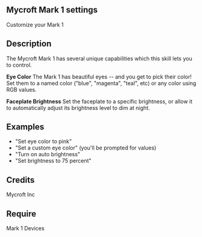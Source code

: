 ## Mycroft Mark 1 settings
Customize your Mark 1

## Description
The Mycroft Mark 1 has several unique capabilities which this skill lets you to control.

__Eye Color__
The Mark 1 has beautiful eyes -- and you get to pick their color!  Set them to a named color ("blue", "magenta", "teal", etc) or any color using RGB values.

__Faceplate Brightness__
Set the faceplate to a specific brightness, or allow it to automatically adjust its brightness level to dim at night.

## Examples
* "Set eye color to pink"
* "Set a custom eye color" (you'll be prompted for values)
* "Turn on auto brightness"
* "Set brightness to 75 percent"

## Credits
Mycroft Inc

## Require
Mark 1 Devices
